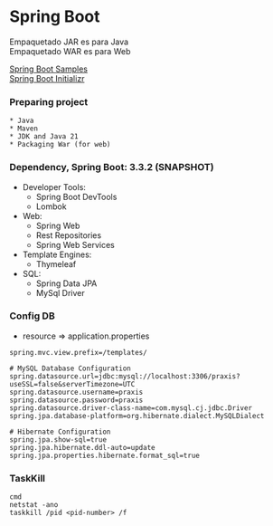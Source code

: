 # Spring Boot

Empaquetado JAR es para Java <br>
Empaquetado WAR es para Web

[Spring Boot Samples](https://spring.io/projects/spring-boot#samples) <br>
[Spring Boot Initializr](https://start.spring.io/)

### Preparing project
```
* Java
* Maven
* JDK and Java 21
* Packaging War (for web)
```

### Dependency, Spring Boot: 3.3.2 (SNAPSHOT)
- Developer Tools:
    * Spring Boot DevTools
    * Lombok
- Web:
    * Spring Web
    * Rest Repositories
    * Spring Web Services
- Template Engines:
    * Thymeleaf
- SQL:
    * Spring Data JPA
    * MySql Driver

### Config DB
* resource => application.properties
```
spring.mvc.view.prefix=/templates/

# MySQL Database Configuration
spring.datasource.url=jdbc:mysql://localhost:3306/praxis?useSSL=false&serverTimezone=UTC
spring.datasource.username=praxis
spring.datasource.password=praxis
spring.datasource.driver-class-name=com.mysql.cj.jdbc.Driver
spring.jpa.database-platform=org.hibernate.dialect.MySQLDialect

# Hibernate Configuration
spring.jpa.show-sql=true
spring.jpa.hibernate.ddl-auto=update
spring.jpa.properties.hibernate.format_sql=true
```

### TaskKill
```
cmd
netstat -ano
taskkill /pid <pid-number> /f
```